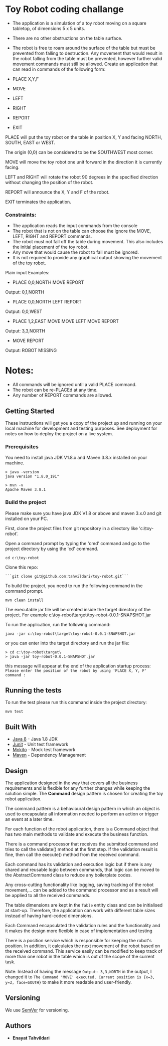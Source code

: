 # Toy Robot coding challange 

- The application is a simulation of a toy robot moving on a square tabletop, of dimensions 5 x 5 units.
- There are no other obstructions on the table surface.
- The robot is free to roam around the surface of the table but must be prevented from falling to destruction. Any movement that would result in the robot falling from the table must be prevented, however further valid movement commands must still be allowed.
Create an application that can read in commands of the following form:

- PLACE X,Y,F 
- MOVE
- LEFT
- RIGHT
- REPORT
- EXIT

PLACE will put the toy robot on the table in position X, Y and facing 
NORTH, SOUTH, EAST or WEST. 

The origin (0,0) can be considered to be the SOUTHWEST most corner.

MOVE will move the toy robot one unit forward in the direction it is currently facing.

LEFT and RIGHT will rotate the robot 90 degrees in the specified direction without changing the position of the robot.

REPORT will announce the X, Y and F of the robot.

EXIT terminates the application.
### Constraints:
- The application reads the input commands from the console
- The robot that is not on the table can choose the ignore the MOVE, LEFT, RIGHT
and REPORT commands.
- The robot must not fall off the table during movement. This also includes the initial
placement of the toy robot.
- Any move that would cause the robot to fall must be ignored.
- It is not required to provide any graphical output showing the movement of the toy
robot.

Plain input Examples:

* PLACE 0,0,NORTH
MOVE
REPORT

Output: 0,1,NORTH


* PLACE 0,0,NORTH
LEFT
REPORT

Output: 0,0,WEST

* PLACE 1,2,EAST
MOVE
MOVE
LEFT
MOVE
REPORT

Output: 3,3,NORTH

* MOVE
REPORT

Output: ROBOT MISSING

# Notes:
- All commands will be ignored until a valid PLACE command.
- The robot can be re-PLACEd at any time.
- Any number of REPORT commands are allowed.

## Getting Started

These instructions will get you a copy of the project up and running on your local machine for development and testing purposes.
See deployment for notes on how to deploy the project on a live system.

### Prerequisites

You need to install java JDK V1.8.x and Maven 3.8.x installed on your machine.

```
> java -version
java version "1.8.0_191"

> mvn -v
Apache Maven 3.8.1

```

### Build the project
Please make sure you have java JDK V1.8 or above and maven 3.x.0 and git installed on your PC.

First, clone the project files from git repository in a directory like 'c:\toy-robot'.

Open a command prompt by typing the 'cmd' command and go to the project directory by using the 'cd' command.
```
cd c:\toy-robot
```

Clone this repo:

    ```git clone git@github.com:tahvildari/toy-robot.git```
 
To build the project, you need to run the following command in the command prompt.

```
mvn clean install
```
The executable jar file will be created inside the target directory of the project. 
For example c:\toy-robot\target\toy-robot-0.0.1-SNAPSHOT.jar 

To run the application, run the following command: 

```
java -jar c:\toy-robot\target\toy-robot-0.0.1-SNAPSHOT.jar
```
or you can enter into the target directory and run the jar file:
```
> cd c:\toy-robot\target\
> java -jar toy-robot-0.0.1-SNAPSHOT.jar
```
this message will appear at the end of the application startup process:
``Please enter the position of the robot by using 'PLACE X, Y, F' command :
``

## Running the tests

To run the test please run this command inside the project directory:

``mvn test``


## Built With
* [Java 8](https://docs.oracle.com/javase/8/) - Java 1.8 JDK
* [Junit](https://junit.org/junit4/) - Unit test framework
* [Mokito](https://site.mockito.org/) - Mock test framework
* [Maven](https://maven.apache.org/) - Dependency Management

## Design
The application designed in the way that covers all the business requirements and is flexible for any further changes while keeping the solution simple.
The **Command** design pattern is chosen for creating the toy robot application. 

The command pattern is a behavioural design pattern in which an object is used to encapsulate all information needed to perform an action or trigger an event at a later time.

For each function of the robot application, there is a Command object that has two main methods to validate and execute the business function.

There is a command processor that receives the submitted command and tries to call the validate() method at the first step.
If the validation result is fine, then call the execute() method from the received command. 

Each command has its validation and execution logic but if there is any shared and reusable logic between commands, that logic can be
moved to the AbstractCommand class to reduce any boilerplate codes.

Any cross-cutting functionality like logging, saving tracking of the robot movement,... can be added to the command processor and as a result
will be applied to all the received commands.

The table dimensions are kept in the ``Table`` entity class and can be initialised at start-up. Therefore, the application can
work with different table sizes instead of having hard-coded dimensions.

Each Command encapsulated the validation rules and the functionality and it makes the design more flexible in case of implementation and testing 

There is a position service which is responsible for keeping the robot's position. In addition, it calculates the next movement of the robot based on the received command. 
This service easily can be modified to keep track of more than one robot in the table which is out of the scope of the current task.
      
Note: Instead of having the message ```Output: 3,3,NORTH``` in the output, I changed it to ```The Command 'MOVE' executed. Current position is {x=3, y=3, face=SOUTH}``` to make it more readable and user-friendly.                                                                         

## Versioning
We use [SemVer](http://semver.org/) for versioning. 

## Authors

* **Enayat Tahvildari** 

